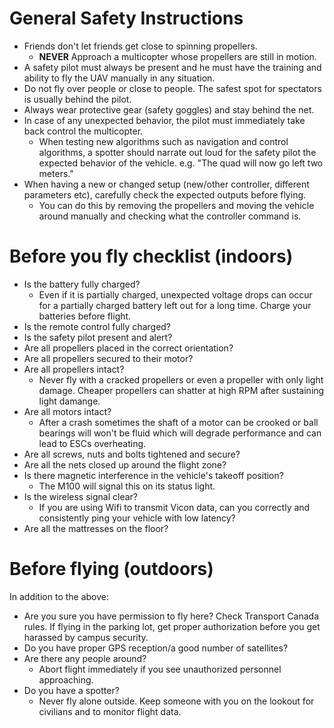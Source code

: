 # General Safety Instructions

* Friends don't let friends get close to spinning propellers.
  * **NEVER** Approach a multicopter whose propellers are still in motion.
* A safety pilot must always be present and he must have the training and ability to fly the UAV manually in any situation.
* Do not fly over people or close to people. The safest spot for spectators is usually behind the pilot.
* Always wear protective gear (safety goggles) and stay behind the net.
* In case of any unexpected behavior, the pilot must immediately take back control the multicopter.
  * When testing new algorithms such as navigation and control algorithms, a spotter should narrate out loud for the safety pilot the expected behavior of the vehicle. e.g. "The quad will now go left two meters."
* When having a new or changed setup (new/other controller, different parameters etc), carefully check the expected outputs before flying.
  * You can do this by removing the propellers and moving the vehicle around manually and checking what the controller command is.

# Before you fly checklist (indoors)
* Is the battery fully charged?
  * Even if it is partially charged, unexpected voltage drops can occur for a partially charged battery left out for a long time. Charge your batteries before flight.
* Is the remote control fully charged?
* Is the safety pilot present and alert?
* Are all propellers placed in the correct orientation?
* Are all propellers secured to their motor?
* Are all propellers intact?
  * Never fly with a cracked propellers or even a propeller with only light damage. Cheaper propellers can shatter at high RPM after sustaining light damange.
* Are all motors intact?
  * After a crash sometimes the shaft of a motor can be crooked or ball bearings will won't be fluid which will degrade performance and can lead to ESCs overheating.
* Are all screws, nuts and bolts tightened and secure?
* Are all the nets closed up around the flight zone?
* Is there magnetic interference in the vehicle's takeoff position?
  * The M100 will signal this on its status light.
* Is the wireless signal clear?
  * If you are using Wifi to transmit Vicon data, can you correctly and consistently ping  your vehicle with low latency?
* Are all the mattresses on the floor?

# Before flying (outdoors)
In addition to the above:
* Are you sure you have permission to fly here? Check Transport Canada rules. If flying in the parking lot, get proper authorization before you get harassed by campus security.
* Do you have proper GPS reception/a good number of satellites?
* Are there any people around?
  * Abort flight immediately if you see unauthorized personnel approaching.
* Do you have a spotter?
  * Never fly alone outside. Keep someone with you on the lookout for civilians and to monitor flight data.
